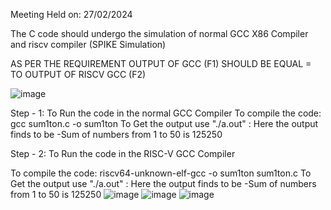 Meeting Held on: 27/02/2024

The C code should undergo the simulation of normal GCC X86 Compiler and riscv compiler (SPIKE Simulation)

AS PER THE REQUIREMENT OUTPUT OF GCC (F1) SHOULD BE EQUAL = TO OUTPUT OF RISCV GCC (F2)

![image](https://github.com/IndhumathiMadival/VSDSquadron/assets/160833467/ee5860c3-2cb8-4103-aa71-9ae8294ad1de)


Step - 1: To Run the code in the normal GCC Compiler To compile the code: gcc sum1ton.c -o sum1ton To Get the output use "./a.out" : Here the output finds to be -Sum of numbers from 1 to 50 is 125250

Step - 2: To Run the code in the RISC-V GCC Compiler

To compile the code: riscv64-unknown-elf-gcc -o sum1ton sum1ton.c To Get the output use "./a.out" : Here the output finds to be -Sum of numbers from 1 to 50 is 125250
![image](https://github.com/IndhumathiMadival/VSDSquadron/assets/160833467/cc8c3a9b-8384-45f9-ad48-407d6ebf3153)
![image](https://github.com/IndhumathiMadival/VSDSquadron/assets/160833467/fa828a41-5ba3-4c54-ab48-efb752ad58a9)
![image](https://github.com/IndhumathiMadival/VSDSquadron/assets/160833467/727670e8-f28e-41de-bf48-bb444196d413)


